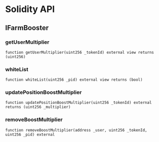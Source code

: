 # Solidity API

## IFarmBooster

### getUserMultiplier

```solidity
function getUserMultiplier(uint256 _tokenId) external view returns (uint256)
```

### whiteList

```solidity
function whiteList(uint256 _pid) external view returns (bool)
```

### updatePositionBoostMultiplier

```solidity
function updatePositionBoostMultiplier(uint256 _tokenId) external returns (uint256 _multiplier)
```

### removeBoostMultiplier

```solidity
function removeBoostMultiplier(address _user, uint256 _tokenId, uint256 _pid) external
```

